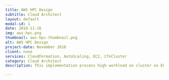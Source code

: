 ```yaml
---
title: AWS HPC Design
subtitle: Cloud Architect
layout: default
modal-id: 1
date: 2018-11-16
img: aws-hpc.png
thumbnail: aws-hpc-thumbnail.png
alt: AWS HPC Design
project-date: November 2018
client: none
services: CloudFormation, AutoScaling, EC2, CfnCluster
category: Cloud Architect
description: This implementation process high workload on cluster on EC2 instances and managed using CfnCluster

---
```

